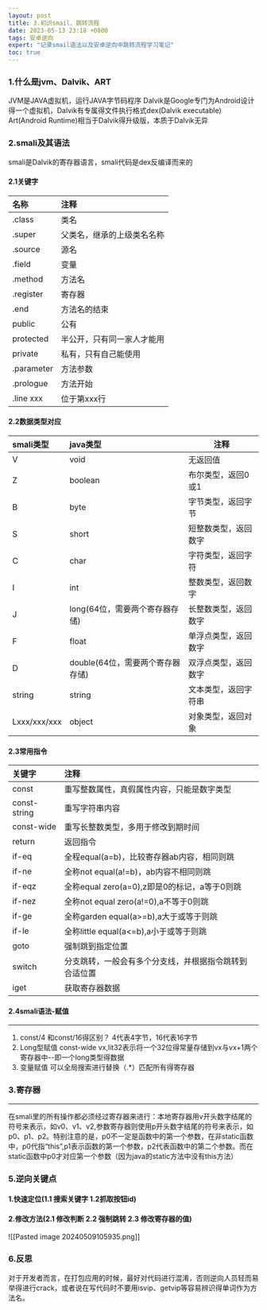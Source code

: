 ```yaml
---
layout: post
title: 3.初识smail、跳转流程
date: 2023-05-13 23:18 +0800
tags: 安卓逆向
expert: "记录smail语法以及安卓逆向中跳转流程学习笔记"
toc: true
---
```


### 1.什么是jvm、Dalvik、ART
JVM是JAVA虚拟机，运行JAVA字节码程序
Dalvik是Google专门为Android设计得一个虚拟机，Dalvik有专属得文件执行格式dex(Dalvik executable)
Art(Android Runtime)相当于Dalvik得升级版，本质于Dalvik无异
### 2.smali及其语法
smali是Dalvik的寄存器语言，smali代码是dex反编译而来的
#### 2.1关键字

| 名称         | 注释            |
| :--------- | :------------ |
| .class     | 类名            |
| .super     | 父类名，继承的上级类名名称 |
| .source    | 源名            |
| .field     | 变量            |
| .method    | 方法名           |
| .register  | 寄存器           |
| .end       | 方法名的结束        |
| public     | 公有            |
| protected  | 半公开，只有同一家人才能用 |
| private    | 私有，只有自己能使用    |
| .parameter | 方法参数          |
| .prologue  | 方法开始          |
| .line xxx  | 位于第xxx行       |
#### 2.2数据类型对应
| smali类型      | java类型                | 注释         |
| :----------- | :-------------------- | ---------- |
| V            | void                  | 无返回值       |
| Z            | boolean               | 布尔类型，返回0或1 |
| B            | byte                  | 字节类型，返回字节  |
| S            | short                 | 短整数类型，返回数字 |
| C            | char                  | 字符类型，返回字符  |
| I            | int                   | 整数类型，返回数字  |
| J            | long(64位，需要两个寄存器存储)   | 长整数类型，返回数字 |
| F            | float                 | 单浮点类型，返回数字 |
| D            | double(64位，需要两个寄存器存储) | 双浮点类型，返回数字 |
| string       | string                | 文本类型，返回字符串 |
| Lxxx/xxx/xxx | object                | 对象类型，返回对象  |
#### 2.3常用指令

| 关键字          | 注释                               |
| :----------- | :------------------------------- |
| const        | 重写整数属性，真假属性内容，只能是数字类型            |
| const-string | 重写字符串内容                          |
| const-wide   | 重写长整数类型，多用于修改到期时间                |
| return       | 返回指令                             |
| if-eq        | 全程equal(a=b)，比较寄存器ab内容，相同则跳      |
| if-ne        | 全称not equal(a!=b)，ab内容不相同则跳      |
| if-eqz       | 全称equal zero(a=0),z即是0的标记，a等于0则跳 |
| if-nez       | 全称not equal zero(a!=0),a不等于0则跳   |
| if-ge        | 全称garden equal(a>=b),a大于或等于则跳    |
| if-le        | 全称little equal(a<=b),a小于或等于则跳    |
| goto         | 强制跳到指定位置                         |
| switch       | 分支跳转，一般会有多个分支线，并根据指令跳转到合适位置      |
| iget         | 获取寄存器数据                          |

#### 2.4smali语法-赋值
***
1. const/4 和const/16得区别？
4代表4字节，16代表16字节
2. Long型赋值
const-wide vx,lit32表示将一个32位得常量存储到vx与vx+1两个寄存器中--即一个long类型得数据
3. 变量赋值
可以全局搜索进行替换（.*）匹配所有得寄存器
### 3.寄存器
***
在smali里的所有操作都必须经过寄存器来进行：本地寄存器用v开头数字结尾的符号来表示，如v0、v1、v2,参数寄存器则使用p开头数字结尾的符号来表示，如p0、p1、p2。特别注意的是，p0不一定是函数中的第一个参数，在非static函数中，p0代指“this”,p1表示函数的第一个参数，p2代表函数中的第二个参数。而在static函数中p0才对应第一个参数（因为java的static方法中没有this方法）

### 5.逆向关键点
#### 1.快速定位(1.1 搜索关键字 1.2抓取按钮id)
#### 2.修改方法(2.1 修改判断 2.2 强制跳转 2.3 修改寄存器的值)

![[Pasted image 20240509105935.png]]

### 6.反思
对于开发者而言，在打包应用的时候，最好对代码进行混淆，否则逆向人员轻而易举得进行crack，或者说在写代码时不要用isvip、getvip等容易辨识得单词作为方法名。

